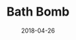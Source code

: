 ---
layout: default
title: Bath Bomb
date: 2018-04-26
description: Front end framework
permalink: https://github.com/samhermes/bathbomb
---
